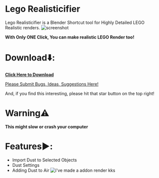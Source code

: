 # Lego Realisticifier
Lego Realisticifier is a Blender Shortcut tool for Highly Detailed LEGO Realistic renders.
![screenshot](https://github.com/KKStheDev/Lego-Realisticifier/assets/164740326/3fd8825e-0a54-400f-9942-642be426dea7)

**With Only ONE Click, You can make realistic LEGO Render too!**

# Download⬇️:
<a href="https://github.com/KKStheDev/Lego-Realisticifier/releases/download/blender/Lego_Realisticifier_1.0.0.zip">**Click Here to Download**</a>

<a href="https://github.com/KKStheDev/Lego-Realisticifier/issues">Please Submit Bugs, Ideas, Suggestions Here!</a>

And, if you find this interesting, please hit that star button on the top right!

# Warning⚠️
**This might slow or crash your computer**

# Features▶️:
- Import Dust to Selected Objects
- Dust Settings
- Adding Dust to Air
![i've made a addon render kks](https://github.com/KKStheDev/Lego-Realisticifier/assets/164740326/08a46989-5493-49ad-ada9-ff334029fbce)


